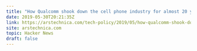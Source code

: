 ```yaml
---
title: "How Qualcomm shook down the cell phone industry for almost 20 years"
date: 2019-05-30T20:21:35Z
link: https://arstechnica.com/tech-policy/2019/05/how-qualcomm-shook-down-the-cell-phone-industry-for-almost-20-years/?utm_medium=RSS&utm_source=hune
site: arstechnica.com
topic: Hacker News
draft: false
---
```

